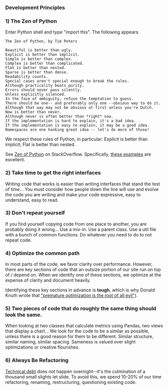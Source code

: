 ### Development Principles

### 1) The Zen of Python

Enter Python shell and type "import this". The following appears.

    The Zen of Python, by Tim Peters

    Beautiful is better than ugly.
    Explicit is better than implicit.
    Simple is better than complex.
    Complex is better than complicated.
    Flat is better than nested.
    Sparse is better than dense.
    Readability counts.
    Special cases aren't special enough to break the rules.
    Although practicality beats purity.
    Errors should never pass silently.
    Unless explicitly silenced.
    In the face of ambiguity, refuse the temptation to guess.
    There should be one-- and preferably only one --obvious way to do it.
    Although that way may not be obvious at first unless you're Dutch.
    Now is better than never.
    Although never is often better than *right* now.
    If the implementation is hard to explain, it's a bad idea.
    If the implementation is easy to explain, it may be a good idea.
    Namespaces are one honking great idea -- let's do more of those!

We respect these rules of Python, in particular: Explicit is better than implicit; Flat is better than nested.

See [Zen of Python](http://stackoverflow.com/questions/228181/zen-of-python) on StackOverflow. Specifically, [these examples](http://artifex.org/~hblanks/talks/2011/pep20_by_example.html) are excellent.

### 2) Take time to get the right interfaces

Writing code that works is easier than writing interfaces that stand the test of time… You must consider how people down the line will use and evolve the code you are writing and make your code expressive, easy to understand, easy to read.

### 3) Don't repeat yourself

If you find yourself copying code from one place to another, you are probably doing it wrong… Use a mix-in. Use a parent class. Use a util file with a bunch of common functions. Do whatever you need to do to not repeat code.

### 4) Optimize the common path

In most parts of the code, we favor clarity over performance. However, there are key sections of code that an outsize portion of our site run on top of / depend on. When we identify one of these sections, we optimize at the expense of clarity and document heavily.

Identifying these key sections in advance is **tough**, which is why Donald Knuth wrote that ["premature optimization is the root of all evil"](http://c2.com/cgi/wiki?PrematureOptimization)).

### 5) Two pieces of code that do roughly the same thing should look the same.

When looking at two classes that calculate metrics using Pandas, two views that display a chart… We look for the code to be a similar as possible, unless there is a good reason for them to be different. Similar structure, similar naming, similar spacing. Sameness is valued over slight optimizations or creative flourishes.

### 6) Always Be Refactoring

[Technical debt](http://www.codinghorror.com/blog/2009/02/paying-down-your-technical-debt.html) does not happen overnight--it's the culmination of a thousand small slights let slide. To avoid this, we spend 10-20% of our time refactoring, renaming, restructuring, questioning existing code.